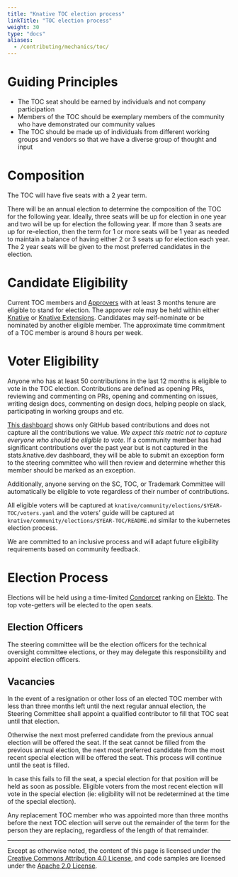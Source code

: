 ```yaml
---
title: "Knative TOC election process"
linkTitle: "TOC election process"
weight: 30
type: "docs"
aliases:
  - /contributing/mechanics/toc/
---
```


# Guiding Principles

- The TOC seat should be earned by individuals and not company participation
- Members of the TOC should be exemplary members of the community who have
  demonstrated our community values
- The TOC should be made up of individuals from different working groups and
  vendors so that we have a diverse group of thought and input

# Composition

The TOC will have five seats with a 2 year term.

There will be an annual election to determine the composition of the TOC for the
following year. Ideally, three seats will be up for election in one year and two will be
up for election the following year. If more than 3 seats are up for re-election, then the
term for 1 or more seats will be 1 year as needed to maintain a balance of having either
2 or 3 seats up for election each year. The 2 year seats will be given to the most
preferred candidates in the election.

# Candidate Eligibility

Current TOC members and
[Approvers](https://github.com/knative/community/blob/main/ROLES.md#approver)
with at least 3 months tenure are eligible to stand for election. The approver
role may be held within either 
[Knative](https://github.com/knative/community/blob/main/peribolos/knative.yaml) or
[Knative Extensions](https://github.com/knative/community/blob/main/peribolos/knative-extensions.yaml).
Candidates may self-nominate or be nominated by another eligible member. The
approximate time commitment of a TOC member is around 8 hours per week.

# Voter Eligibility

Anyone who has at least 50 contributions in the last 12 months is eligible to
vote in the TOC election. Contributions are defined as opening PRs, reviewing
and commenting on PRs, opening and commenting on issues, writing design docs,
commenting on design docs, helping people on slack, participating in working
groups and etc.

[This dashboard](https://knative.devstats.cncf.io/d/9/developer-activity-counts-by-repository-group-table?orgId=1&var-period_name=Last%20year)
shows only GitHub based contributions and does not capture all the contributions
we value. _We expect this metric not to capture everyone who should be eligible
to vote._ If a community member has had significant contributions over the past
year but is not captured in the stats.knative.dev dashboard, they will be able
to submit an exception form to the steering committee who will then review and
determine whether this member should be marked as an exception.

Additionally, anyone serving on the SC, TOC, or Trademark Committee will 
automatically be eligible to vote regardless of their number of contributions.

All eligible voters will be captured at
`knative/community/elections/$YEAR-TOC/voters.yaml` and the voters’ guide
will be captured at `knative/community/elections/$YEAR-TOC/README.md`
similar to the kubernetes election process.

We are committed to an inclusive process and will adapt future eligibility
requirements based on community feedback.

# Election Process

Elections will be held using a time-limited
[Condorcet](https://en.wikipedia.org/wiki/Condorcet_method) ranking on
[Elekto](https://elekto.io/). The top vote-getters will be elected to
the open seats.

## Election Officers

The steering committee will be the election officers for the technical oversight
committee elections, or they may delegate this responsibility and appoint
election officers.

## Vacancies

In the event of a resignation or other loss of an elected TOC member with less
than three months left until the next regular annual election, the Steering
Committee shall appoint a qualified contributor to fill that TOC seat until
that election.

Otherwise the next most preferred candidate from the previous annual
election will be offered the seat. If the seat cannot be filled from the
previous annual election, the next most preferred candidate from the most
recent special election will be offered the seat. This process will continue
until the seat is filled.

In case this fails to fill the seat, a special election for that position will
be held as soon as possible. Eligible voters from the most recent election will
vote in the special election (ie: eligibility will not be redetermined at the
time of the special election). 

Any replacement TOC member who was appointed more than three months
before the next TOC election will serve out the remainder of the term for
the person they are replacing, regardless of the length of that
remainder.

---

Except as otherwise noted, the content of this page is licensed under the
[Creative Commons Attribution 4.0 License](https://creativecommons.org/licenses/by/4.0/),
and code samples are licensed under the
[Apache 2.0 License](https://www.apache.org/licenses/LICENSE-2.0).
